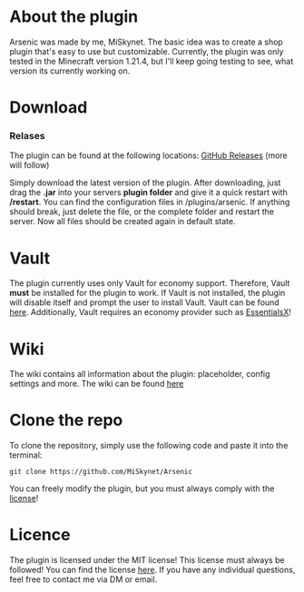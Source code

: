 # About the plugin

Arsenic was made by me, MiSkynet. The basic idea was to create a
shop plugin that's easy to use but customizable. Currently,
the plugin was only tested in the Minecraft version 1.21.4, but
I'll keep going testing to see, what version its currently working on.


# Download

### Relases

The plugin can be found at the following locations: [GitHub Releases](https://github.com/MiSkynet/Arsenic/releases/) (more will follow)

Simply download the latest version of the plugin. After downloading, just drag the **.jar** into your servers **plugin folder** and give it a quick restart with **/restart**.
You can find the configuration files in /plugins/arsenic. If anything should break, just delete the file, or the complete folder and restart the server. Now all files should be created again in default state.


# Vault

The plugin currently uses only Vault for economy support. Therefore, Vault **must** be installed for the plugin to work. If Vault is not installed, the plugin will disable itself and prompt the user to install Vault.
Vault can be found [here](https://www.spigotmc.org/resources/vault.34315/). Additionally, Vault requires an economy provider such as [EssentialsX](https://essentialsx.net/)!


# Wiki

The wiki contains all information about the plugin: placeholder, config settings and more. The wiki can be found [here](https://github.com/MiSkynet/Arsenic/wiki)


# Clone the repo

To clone the repository, simply use the following code and paste it into the terminal:

```
git clone https://github.com/MiSkynet/Arsenic
```

You can freely modify the plugin, but you must always comply with the [license](LICENSE)!


# Licence

The plugin is licensed under the MIT license! This license must always be followed! You can find the license [here](LICENSE). If you have any individual questions, feel free to contact me via DM or email.
